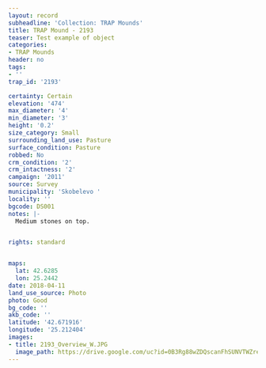 ```yaml
---
layout: record
subheadline: 'Collection: TRAP Mounds'
title: TRAP Mound - 2193
teaser: Test example of object
categories:
- TRAP Mounds
header: no
tags:
- ''
trap_id: '2193'

certainty: Certain
elevation: '474'
max_diameter: '4'
min_diameter: '3'
height: '0.2'
size_category: Small
surrounding_land_use: Pasture
surface_condition: Pasture
robbed: No
crm_condition: '2'
crm_intactness: '2'
campaign: '2011'
source: Survey
municipality: 'Skobelevo '
locality: ''
bgcode: DS001
notes: |-
  Medium stones on top.


rights: standard


maps:
  lat: 42.6285
  lon: 25.2442
date: 2018-04-11
land_use_source: Photo
photo: Good
bg_code: ''
akb_code: ''
latitude: '42.671916'
longitude: '25.212404'
images:
- title: 2193_Overview_W.JPG
  image_path: https://drive.google.com/uc?id=0B3Rg88wZDQscanFhSUNVTWZreW8
---
```

